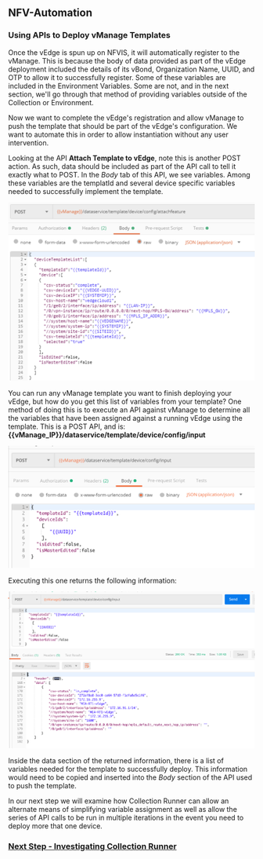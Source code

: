 ## NFV-Automation

### Using APIs to Deploy vManage Templates

Once the vEdge is spun up on NFVIS, it will automatically register to the vManage.  This is because the body of data provided as part of the vEdge deployment included the details of its vBond, Organization Name, UUID, and OTP to allow it to successfully register.  Some of these variables are included in the Environment Variables.  Some are not, and in the next section, we'll go through that method of providing variables outside of the Collection or Environment.

Now we want to complete the vEdge's registration and allow vManage to push the template that should be part of the vEdge's configuration.  We want to automate this in order to allow instantiation without any user intervention.

Looking at the API **Attach Template to vEdge**, note this is another POST action.  As such, data should be included as part of the API call to tell it exactly what to POST.  In the *Body* tab of this API, we see variables.  Among these variables are the templatId and several device specific variables needed to successfully implement the template.

![alt text](../images/Postman-vManage_Attach_Template.png)

You can run any vManage template you want to finish deploying your vEdge, but how do you get this list of variables from your template?  One method of doing this is to execute an API against vManage to determine all the variables that have been assigned against a running vEdge using the template.  This is a POST API, and is: **{{vManage_IP}}/dataservice/template/device/config/input**

![alt text](../images/Postman-vManage_Template_Variables_API.png)

Executing this one returns the following information:

![alt text](../images/Postman-vManage_Template_Variables.png)

Inside the data section of the returned information, there is a list of variables needed for the template to successfully deploy.  This information would need to be copied and inserted into the *Body* section of the API used to push the template.

In our next step we will examine how Collection Runner can allow an alternate means of simplifying variable assignment as well as allow the series of API calls to be run in multiple iterations in the event you need to deploy more that one device.

### [Next Step - Investigating Collection Runner](Module6.md)